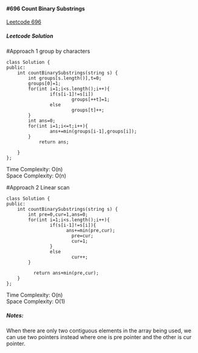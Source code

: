 #### #696 Count Binary Substrings
[Leetcode 696](https://leetcode.com/problems/count-binary-substrings/)  

##### Leetcode Solution
#Approach 1 group by characters  
```
class Solution {
public:
    int countBinarySubstrings(string s) {
        int groups[s.length()],t=0;
        groups[0]=1;
        for(int i=1;i<s.length();i++){
                if(s[i-1]!=s[i])
                        groups[++t]=1;
                else
                        groups[t]++;
        }
        int ans=0;
        for(int i=1;i<=t;i++){
                ans+=min(groups[i-1],groups[i]);
        }
            return ans;
            
    }
};
```
Time Complexity: O(n)  
Space Complexity: O(n)  

#Approach 2 Linear scan  
```
class Solution {
public:
    int countBinarySubstrings(string s) {
        int pre=0,cur=1,ans=0;
        for(int i=1;i<s.length();i++){
                if(s[i-1]!=s[i]){
                      ans+=min(pre,cur);  
                        pre=cur;
                        cur=1;
                }
                else
                        cur++;
        }
       
          return ans+min(pre,cur);  
    }
};
```
Time Complexity: O(n)  
Space Complexity: O(1)  

##### Notes:
When there are only two contiguous elements in the array being used, we can use two pointers instead where one is pre pointer and the other is cur pointer.  
